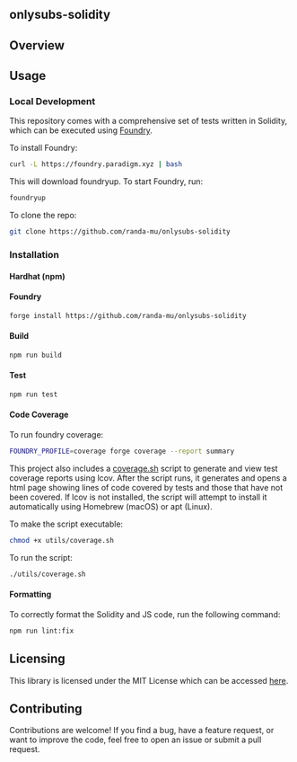 ## onlysubs-solidity

## Overview

## Usage

### Local Development

This repository comes with a comprehensive set of tests written in Solidity, which can be executed using [Foundry](https://getfoundry.sh/).

To install Foundry:

```sh
curl -L https://foundry.paradigm.xyz | bash
```

This will download foundryup. To start Foundry, run:

```sh
foundryup
```

To clone the repo:

```sh
git clone https://github.com/randa-mu/onlysubs-solidity
```

### Installation

#### Hardhat (npm)

#### Foundry

```bash
forge install https://github.com/randa-mu/onlysubs-solidity
```

#### Build
```bash
npm run build
```

#### Test
```bash
npm run test
```

#### Code Coverage

To run foundry coverage:
```bash
FOUNDRY_PROFILE=coverage forge coverage --report summary
```

This project also includes a [coverage.sh](utils/coverage.sh) script to generate and view test coverage reports using lcov. After the script runs, it generates and opens a html page showing lines of code covered by tests and those that have not been covered. If lcov is not installed, the script will attempt to install it automatically using Homebrew (macOS) or apt (Linux).

To make the script executable:
```bash
chmod +x utils/coverage.sh
```

To run the script:
```bash
./utils/coverage.sh
```


#### Formatting

To correctly format the Solidity and JS code, run the following command:

```bash
npm run lint:fix
```


## Licensing

This library is licensed under the MIT License which can be accessed [here](LICENSE).

## Contributing

Contributions are welcome! If you find a bug, have a feature request, or want to improve the code, feel free to open an issue or submit a pull request.
